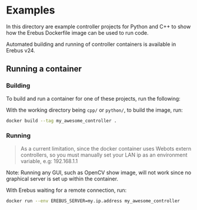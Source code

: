 # Examples

In this directory are example controller projects for Python and C++ to show how the Erebus Dockerfile image can be used to run code.

Automated building and running of controller containers is available in Erebus v24.

## Running a container

### Building

To build and run a container for one of these projects, run the following:

With the working directory being `cpp/` or `python/`, to build the image, run:

``` bash
docker build --tag my_awesome_controller .
```

### Running

> As a current limitation, since the docker container uses Webots extern controllers, so you must manually set your LAN ip as an environment variable, e.g: 192.168.1.1

Note: Running any GUI, such as OpenCV show image, will not work since no graphical server is set up within the container.

With Erebus waiting for a remote connection, run:

```bash
docker run --env EREBUS_SERVER=my.ip.address my_awesome_controller
```
